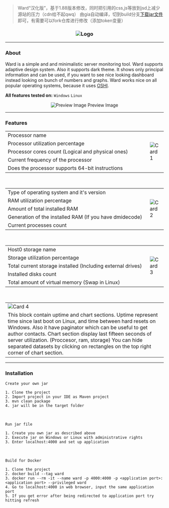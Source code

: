 >Ward“汉化版”，基于1.88版本修改，同时把引用的css,js等放到jsd上减少源站的压力（cdn给不起qwq）
>由gia自动编译，切到build分支[下载jar文件](https://raw.thun888.xyz/thun888/Ward/build/ward-1.8.8-thun888.jar)即可，有需要可以fork仓库进行修改（添加token变量）


<h3 align = "center">
    <img src = "https://steamuserimages-a.akamaihd.net/ugc/1297549742976925024/97F3CBA92B2FEF3652F5A06EC90FB5FF89E5D224/" alt = "Logo" />
</h3>

---

### About

Ward is a simple and and minimalistic server monitoring tool. Ward supports adaptive design system. Also it supports dark theme.
It shows only principal information and can be used, if you want to see nice looking dashboard instead looking on bunch of numbers and graphs.
Ward works nice on all popular operating systems, because it uses [OSHI](https://github.com/oshi/oshi).

**All features tested on:** `Windows` `Linux`

<p align = "center">
    <img src = "https://steamuserimages-a.akamaihd.net/ugc/1601547572022736987/1D8D2E576D957DDB9CE34E13D5944AF841E8AAD8/" alt = "Preview Image" />
    <h7 align = "center">Preview Image</h7>
</p>

---

### Features

<table>
    <tr>
        <td width = "600.5">Processor name</td>
        <td rowspan = "5">
            <img src = "https://steamuserimages-a.akamaihd.net/ugc/1601547572022743136/D62DF59CFA60F5749F2DC7BFE5E9256BCF59E066/" alt = "Card 1" align = "center" />
        </td>
    </tr>
    <tr>
        <td>Processor utilization percentage</td>
    </tr>
    <tr>
        <td>Processor cores count (Logical and physical ones)</td>
    </tr>
    <tr>
        <td>Current frequency of the processor</td>
    </tr>
    <tr>
        <td>Does the processor supports 64-bit instructions</td>
    </tr>
</table>

<br>

<table>
    <tr>
        <td width = "600.5">Type of operating system and it's version</td>
        <td rowspan = "5">
            <img src = "https://steamuserimages-a.akamaihd.net/ugc/1601547572022744630/F9E0CACAA81C882B2F4E401E65090BE9F1FE96F6/" alt = "Card 2" align = "center" />
        </td>
    </tr>
    <tr>
        <td>RAM utilization percentage</td>
    </tr>
    <tr>
        <td>Amount of total installed RAM</td>
    </tr>
    <tr>
        <td>Generation of the installed RAM (If you have dmidecode)</td>
    </tr>
    <tr>
        <td>Current processes count</td>
    </tr>
</table>

<br>

<table>
    <tr>
        <td width = "600.5">Host0 storage name</td>
        <td rowspan = "5">
            <img src = "https://steamuserimages-a.akamaihd.net/ugc/1601547572022746249/D6C5612E2D6AB759CC10438C2D93F7EC80F83D83/" alt = "Card 3" align = "center" />
        </td>
    </tr>
    <tr>
        <td>Storage utilization percentage</td>
    </tr>
    <tr>
        <td>Total current storage installed (Including external drives)</td>
    </tr>
    <tr>
        <td>Installed disks count</td>
    </tr>
    <tr>
        <td>Total amount of virtual memory (Swap in Linux)</td>
    </tr>
</table>

<br>

<table>
    <tr>
        <td width = "916.5">
            <img src = "https://steamuserimages-a.akamaihd.net/ugc/1601547572022740496/79ED24E5E626C7029DA4BDEFFBB04C3E0BF61DB1/" alt = "Card 4" align = "center" />
        </td>
    </tr>
    <tr>
        <td>
            This block contain uptime and chart sections. Uptime represent time since last boot on Linux, and time between hard resets on Windows.
            Also it have paginator which can be useful to get author contacts.
            Chart section display last fifteen seconds of server utilization. (Proccesor, ram, storage)
            You can hide separated datasets by clicking on rectangles on the top right corner of chart section.
        </td>
    </tr>
</table>

---

### Installation
    Create your own jar

    1. Clone the project
    2. Import project in your IDE as Maven project
    3. mvn clean package
    4. jar will be in the target folder

<br>

    Run jar file

    1. Create you own jar as described above
    2. Execute jar on Windows or Linux with administrative rights
    3. Enter localhost:4000 and set up application

<br>

    Build for Docker

    1. Clone the project
    2. docker build --tag ward
    3. docker run --rm -it --name ward -p 4000:4000 -p <application port>:<application port> --privileged ward
    4. Go to localhost:4000 in web browser, input the same application port
    5. If you get error after being redirected to application port try hitting refresh

